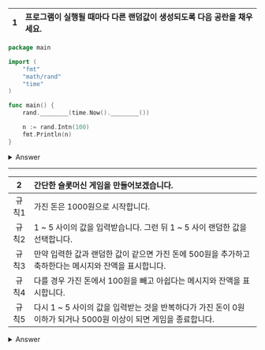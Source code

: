 1 | 프로그램이 실행될 때마다 다른 랜덤값이 생성되도록 다음 공란을 채우세요.
:--:|:--

```go
package main

import (
    "fmt"
    "math/rand"
    "time"
)

func main() {
    rand.________(time.Now().________())

    n := rand.Intn(100)
    fmt.Println(n)
}
```

<details>
<summary> Answer </summary>

```go
package main

import (
    "fmt"
    "math/rand"
    "time"
)

func main() {
    rand.Seed(time.Now().UnixNano())

    n := rand.Intn(100)
    fmt.Println(n)
}
```

</details>

---

2 | 간단한 슬롯머신 게임을 만들어보겠습니다.
:--:|:--
규칙1 | 가진 돈은 1000원으로 시작합니다.
규칙2 | 1 ~ 5 사이의 값을 입력받습니다. 그런 뒤 1 ~ 5 사이 랜덤한 값을 선택합니다.
규칙3 | 만약 입력한 값과 랜덤한 값이 같으면 가진 돈에 500원을 추가하고 축하한다는 메시지와 잔액을 표시합니다.
규칙4 | 다를 경우 가진 돈에서 100원을 빼고 아쉽다는 메시지와 잔액을 표시합니다.
규칙5 | 다시 1 ~ 5 사이의 값을 입력받는 것을 반복하다가 가진 돈이 0원 이하가 되거나 5000원 이상이 되면 게임을 종료합니다.

<details>
<summary> Answer </summary>

```go
// q17.02.go
package main

import (
	"bufio"
	"fmt"
	"math/rand"
	"os"
	"time"
)

const (
	InitMoney int = 1000
	GetMoney  int = 500
	PayMoney  int = 100
	Win       int = 5000
	Lose      int = 0
)

var stdin = bufio.NewReader(os.Stdin)

func InputValue() (int, error) {
	var n int
	_, err := fmt.Scanln(&n)
	if err != nil {
		stdin.ReadString('\n')
	}
	return n, err
}

// return random int from 1 to 5
func GetRandomValue() int {
	rand.Seed(time.Now().UnixNano())
	n := rand.Intn(5)
	return n + 1
}

func IsEndGame(money int) bool {
	if money <= Lose {
		fmt.Println("게임 패배")
		return true
	} else if money >= Win {
		fmt.Println("게임 승리")
	}
	return false
}

func main() {
	var money int = InitMoney
	var cnt int = 1

	fmt.Println("슬롯머신 게임에 참여하신 것을 환영합니다.")
	fmt.Printf("시작할 때 지급되는 돈은 %d 원입니다.\n\n", money)

	for {
		fmt.Printf("%d 회차 게임을 시작합니다. 1 ~ 5 사이의 값을 입력하세요: ", cnt)
		target := GetRandomValue()
		n, err := InputValue()

		if err != nil {
			fmt.Println("1 ~ 5 사이의 숫자를 입력하세요.")
		} else {
			if n == target {
				money += GetMoney
				fmt.Printf("축하합니다. 잔액은 %d원 입니다.\n\n", money)
			} else {
				money -= PayMoney
				fmt.Printf("아쉽군요. 잔액은 %d원 입니다.\n\n", money)
			}

			if IsEndGame(money) {
				break
			}
		}
		cnt++
	}
}
```

[q17.02.go](./q17.02/q17.02.go)

</details>
